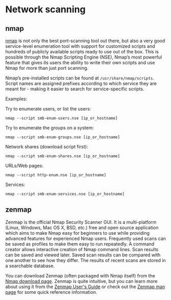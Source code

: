 # Network scanning

## nmap

[nmap](https://nmap.org/) is not only the best port-scanning tool out there, but also a very good service-level enumeration tool with support for customized scripts and hundreds of publicly available scripts ready to use out of the box. This is possible through the Nmap Scripting Engine (NSE), Nmap’s most powerful feature that gives its users the ability to write their own scripts and use Nmap for more than just port scanning.

Nmap’s pre-installed scripts can be found at `/usr/share/nmap/scripts`. Script names are assigned prefixes according to which service they are meant for - making it easier to search for service-specific scripts.

Examples:

Try to enumerate users, or list the users:

    nmap --script smb-enum-users.nse [ip_or_hostname]

Try to enumerate the groups on a system:

    nmap --script smb-enum-groups.nse [ip_or_hostname]

Network shares (download script first):

    nmap --script smb-enum-shares.nse [ip_or_hostname]

URLs/Web pages:

    nmap --script http-enum.nse [ip_or_hostname]

Services:

    nmap --script smb-enum-services.nse [ip_or_hostname]

## zenmap

Zenmap is the official Nmap Security Scanner GUI. It is a multi-platform (Linux, Windows, Mac OS X, BSD, etc.) free and open source application which aims to make Nmap easy for beginners to use while providing advanced features for experienced Nmap users. Frequently used scans can be saved as profiles to make them easy to run repeatedly. A command creator allows interactive creation of Nmap command lines. Scan results can be saved and viewed later. Saved scan results can be compared with one another to see how they differ. The results of recent scans are stored in a searchable database.

You can download Zenmap (often packaged with Nmap itself) from the [Nmap download page](https://nmap.org/download). Zenmap is quite intuitive, but you can learn more about using it from the [Zenmap User's Guide](https://nmap.org/book/zenmap.html) or check out the [Zenmap man page](https://nmap.org/zenmap/man.html) for some quick reference information. 